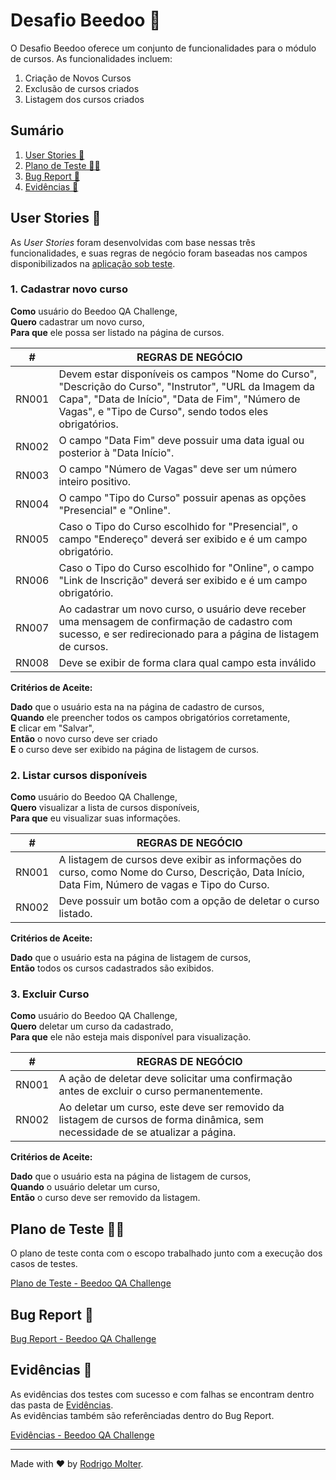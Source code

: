 # Desafio Beedoo 🐝

O Desafio Beedoo oferece um conjunto de funcionalidades para o módulo de cursos. As funcionalidades incluem:

1. Criação de Novos Cursos
2. Exclusão de cursos criados
3. Listagem dos cursos criados

## Sumário
1. [User Stories 💁](#user-stories-)
2. [Plano de Teste 👨‍🔬](#plano-de-teste-)
3. [Bug Report 🐞](#bug-report-)
4. [Evidências 📂](#evidências-)


## User Stories 💁
As *User Stories* foram desenvolvidas com base nessas três funcionalidades, e suas regras de negócio foram baseadas nos campos disponibilizados na [aplicação sob teste](https://creative-sherbet-a51eac.netlify.app/).

### 1. Cadastrar novo curso

**Como** usuário do Beedoo QA Challenge,  
**Quero** cadastrar um novo curso,  
**Para que** ele possa ser listado na página de cursos.  

| #   | REGRAS DE NEGÓCIO |
|-----|-------------------|
RN001 | Devem estar disponíveis os campos "Nome do Curso", "Descrição do Curso", "Instrutor", "URL da Imagem da Capa", "Data de Início", "Data de Fim", "Número de Vagas", e "Tipo de Curso", sendo todos eles obrigatórios.
RN002 | O campo "Data Fim" deve possuir uma data igual ou posterior à "Data Início".
RN003 | O campo "Número de Vagas" deve ser um número inteiro positivo.
RN004 | O campo "Tipo do Curso" possuir apenas as opções "Presencial" e "Online".
RN005 | Caso o Tipo do Curso escolhido for "Presencial", o campo "Endereço" deverá ser exibido e é um campo obrigatório.
RN006 | Caso o Tipo do Curso escolhido for "Online", o campo "Link de Inscrição" deverá ser exibido e é um campo obrigatório.
RN007 | Ao cadastrar um novo curso, o usuário deve receber uma mensagem de confirmação de cadastro com sucesso, e ser redirecionado para a página de listagem de cursos.
RN008 | Deve se exibir de forma clara qual campo esta inválido


**Critérios de Aceite:**

**Dado** que o usuário esta na na página de cadastro de cursos,  
**Quando** ele preencher todos os campos obrigatórios corretamente,  
**E** clicar em "Salvar",  
**Então** o novo curso deve ser criado  
**E** o curso deve ser exibido na página de listagem de cursos.  


### 2. Listar cursos disponíveis

**Como** usuário do Beedoo QA Challenge,  
**Quero** visualizar a lista de cursos disponíveis,  
**Para que** eu visualizar suas informações.  

| #   | REGRAS DE NEGÓCIO |
|-----|-------------------|
RN001 | A listagem de cursos deve exibir as informações do curso, como Nome do Curso, Descrição, Data Início, Data Fim, Número de vagas e Tipo do Curso.
RN002 | Deve possuir um botão com a opção de deletar o curso listado.


**Critérios de Aceite:**

**Dado** que o usuário esta na página de listagem de cursos,  
**Então** todos os cursos cadastrados são exibidos.  


### 3. Excluir Curso

**Como** usuário do Beedoo QA Challenge,  
**Quero** deletar um curso da cadastrado,  
**Para que** ele não esteja mais disponível para visualização.  

| #   | REGRAS DE NEGÓCIO |
|-----|-------------------|
RN001 | A ação de deletar deve solicitar uma confirmação antes de excluir o curso permanentemente.
RN002 | Ao deletar um curso, este deve ser removido da listagem de cursos de forma dinâmica, sem necessidade de se atualizar a página.

**Critérios de Aceite:**

**Dado** que o usuário esta na página de listagem de cursos,  
**Quando** o usuário deletar um curso,  
**Então** o curso deve ser removido da listagem.  

## Plano de Teste 👨‍🔬

O plano de teste conta com o escopo trabalhado junto com a execução dos casos de testes.

[Plano de Teste - Beedoo QA Challenge](https://docs.google.com/spreadsheets/d/1PsArQFZ13y2IsFuKSXQPnaLIRTgnbyjhjXqkFay0ZOE/edit?usp=drive_link)

## Bug Report 🐞

[Bug Report - Beedoo QA Challenge](https://docs.google.com/spreadsheets/d/13fEWkz2abpgmCHLCIdRyCBnkSJEvdTn5P9v120qnrpI/edit?usp=drive_link)

## Evidências 📂
As evidências dos testes com sucesso e com falhas se encontram dentro das pasta de [Evidências](https://drive.google.com/drive/folders/1cDO_WuWiMwyif5GjNcgRO_3NLtKkPJij?usp=drive_link).  
As evidências também são referênciadas dentro do Bug Report.

[Evidências - Beedoo QA Challenge](https://drive.google.com/drive/folders/1cDO_WuWiMwyif5GjNcgRO_3NLtKkPJij?usp=drive_link)

___

Made with ❤️ by [Rodrigo Molter](https://www.linkedin.com/in/rodrigo-molter/).
